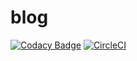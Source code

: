 # blog
[![Codacy Badge](https://api.codacy.com/project/badge/Grade/a041168b1ff64e6fa6073f713ebb8264)](https://www.codacy.com/app/huseyinozgur/blog?utm_source=github.com&amp;utm_medium=referral&amp;utm_content=huseyinozgur/blog&amp;utm_campaign=Badge_Grade)
[![CircleCI](https://circleci.com/gh/huseyinozgur/blog/tree/master.svg?style=svg)](https://circleci.com/gh/huseyinozgur/blog/tree/master)